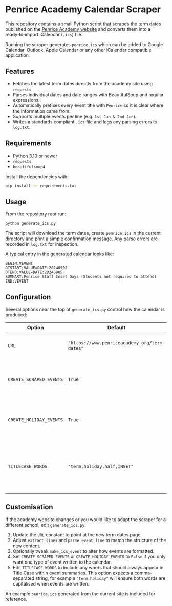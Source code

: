 # Penrice Academy Calendar Scraper

This repository contains a small Python script that scrapes the term dates published on the [Penrice Academy website](https://www.penriceacademy.org/term-dates) and converts them into a ready‑to‑import iCalendar (``.ics``) file.

Running the scraper generates ``penrice.ics`` which can be added to Google Calendar, Outlook, Apple Calendar or any other iCalendar compatible application.

## Features

* Fetches the latest term dates directly from the academy site using ``requests``.
* Parses individual dates and date ranges with BeautifulSoup and regular expressions.
* Automatically prefixes every event title with ``Penrice`` so it is clear where the information came from.
* Supports multiple events per line (e.g. ``1st Jan & 2nd Jan``).
* Writes a standards compliant ``.ics`` file and logs any parsing errors to ``log.txt``.

## Requirements

* Python 3.10 or newer
* ``requests``
* ``beautifulsoup4``

Install the dependencies with:

```bash
pip install -r requirements.txt
```

## Usage

From the repository root run:

```bash
python generate_ics.py
```

The script will download the term dates, create ``penrice.ics`` in the current directory and print a simple confirmation message.  Any parse errors are recorded in ``log.txt`` for inspection.

A typical entry in the generated calendar looks like:

```text
BEGIN:VEVENT
DTSTART;VALUE=DATE:20240902
DTEND;VALUE=DATE:20240905
SUMMARY:Penrice Staff Inset Days (Students not required to attend)
END:VEVENT
```

## Configuration

Several options near the top of `generate_ics.py` control how the
calendar is produced:

| Option | Default | Purpose |
| ------ | ------- | ------- |
| `URL` | `"https://www.penriceacademy.org/term-dates"` | Page to scrape for term dates. |
| `CREATE_SCRAPED_EVENTS` | `True` | Include events parsed directly from the website. |
| `CREATE_HOLIDAY_EVENTS` | `True` | Infer and add holiday breaks between terms. |
| `TITLECASE_WORDS` | `"term,holiday,half,INSET"` | Comma separated words that will always appear in Title Case. |


## Customisation

If the academy website changes or you would like to adapt the scraper for a different school, edit ``generate_ics.py``:

1. Update the ``URL`` constant to point at the new term dates page.
2. Adjust ``extract_lines`` and ``parse_event_line`` to match the structure of the new content.
3. Optionally tweak ``make_ics_event`` to alter how events are formatted.
4. Set ``CREATE_SCRAPED_EVENTS`` or ``CREATE_HOLIDAY_EVENTS`` to ``False`` if you
   only want one type of event written to the calendar.
5. Edit ``TITLECASE_WORDS`` to include any words that should always appear in
   Title Case within event summaries. This option expects a comma-separated
   string, for example ``"term,holiday"`` will ensure both words are capitalised
   when events are written.

An example ``penrice.ics`` generated from the current site is included for reference.

